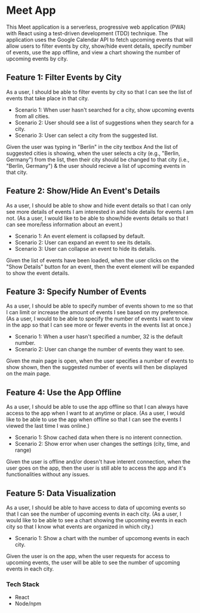 # Meet App
This Meet application is a serverless, progressive web application (PWA) with React using a test-driven development (TDD) technique. The application uses the Google Calendar API to fetch upcoming events that will allow users to filter events by city, show/hide event details, specify number of events, use the app offline, and view a chart showing the number of upcoming events by city. 


## Feature 1: Filter Events by City
As a user, I should be able to filter events by city so that I can see the list of events that take place in that city. 

- Scenario 1: When user hasn't searched for a city, show upcoming events from all cities.
- Scenario 2: User should see a list of suggestions when they search for a city.
- Scenario 3: User can select a city from the suggested list.

Given the user was typing in "Berlin" in the city textbox And the list of suggested cities is showing, when the user selects a city (e.g., "Berlin, Germany") from the list, then their city should be changed to that city (i.e., "Berlin, Germany") & the user should recieve a list of upcoming events in that city. 


## Feature 2: Show/Hide An Event's Details
As a user, I should be able to show and hide event details so that I can only see more details of events I am interested in and hide details for events I am not.
(As a user, I would like to be able to show/hide events details so that I can see more/less information about an event.)

- Scenario 1: An event element is collapsed by default.
- Scenario 2: User can expand an event to see its details.
- Scenario 3: User can collapse an event to hide its details.

Given the list of events have been loaded, when the user clicks on the "Show Details" button for an event, then the event element will be expanded to show the event details. 


## Feature 3: Specify Number of Events
As a user, I should be able to specify number of events shown to me so that I can limit or increase the amount of events I see based on my preference. 
(As a user, I would to be able to specify the number of events I want to view in the app so that I can see more or fewer events in the events list at once.)

- Scenario 1: When a user hasn't specified a number, 32 is the default number.
- Scenario 2: User can change the number of events they want to see.

Given the main page is open, when the user specifies a number of events to show shown, then the suggested number of events will then be displayed on the main page. 


## Feature 4: Use the App Offline
As a user, I should be able to use the app offline so that I can always have access to the app when I want to at anytime or place.
(As a user, I would like to be able to use the app when offline so that I can see the events I viewed the last time I was online.) 
- Scenario 1: Show cached data when there is no interent connection.
- Scenario 2: Show error when user changes the settings (city, time, and range)

Given the user is offline and/or doesn't have interent connection, when the user goes on the app, then the user is still able to access the app and it's functionalities without any issues. 


## Feature 5: Data Visualization
As a user, I should be able to have access to data of upcoming events so that I can see the number of upcoming events in each city.
(As a user, I would like to be able to see a chart showing the upcoming events in each city so that I know what events are organized in which city.)

- Scenario 1: Show a chart with the number of upcomong events in each city.

Given the user is on the app, when the user requests for access to upcoming events, the user will be able to see the number of upcoming events in each city. 

### Tech Stack
- React
- Node/npm




